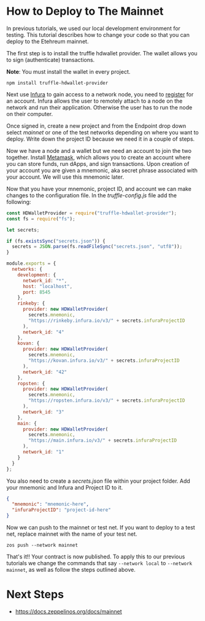 # How to Deploy to The Mainnet

In previous tutorials, we used our local development environment for testing. This tutorial describes how to change your code so that you can deploy to the Etehreum mainnet.

The first step is to install the truffle hdwallet provider. The wallet allows you to sign (authenticate) transactions.

**Note**: You must install the wallet in every project.

```shell
npm install truffle-hdwallet-provider
```

Next use [Infura](https://infura.io/) to gain access to a network node, you need to [register](https://infura.io/register) for an account. Infura allows the user to remotely attach to a node on the network and run their application. Otherwise the user has to run the node on their computer.

Once signed in, create a new project and from the Endpoint drop down select _mainnet_ or one of the test networks depending on where you want to deploy. Write down the project ID because we need it in a couple of steps.

Now we have a node and a wallet but we need an account to join the two together. Install [Metamask](https://metamask.io/), which allows you to create an account where you can store funds, run dApps, and sign transactions. Upon creation of your account you are given a mnemonic, aka secret phrase associated with your account. We will use this mnemonic later.

Now that you have your mnemonic, project ID, and account we can make changes to the configuration file. In the _truffle-config.js_ file add the following:

```javascript
const HDWalletProvider = require("truffle-hdwallet-provider");
const fs = require("fs");

let secrets;

if (fs.existsSync("secrets.json")) {
  secrets = JSON.parse(fs.readFileSync("secrets.json", "utf8"));
}

module.exports = {
  networks: {
    development: {
      network_id: "*",
      host: "localhost",
      port: 8545
    },
    rinkeby: {
      provider: new HDWalletProvider(
        secrets.mnemonic,
        "https://rinkeby.infura.io/v3/" + secrets.infuraProjectID
      ),
      network_id: "4"
    },
    kovan: {
      provider: new HDWalletProvider(
        secrets.mnemonic,
        "https://kovan.infura.io/v3/" + secrets.infuraProjectID
      ),
      network_id: "42"
    },
    ropsten: {
      provider: new HDWalletProvider(
        secrets.mnemonic,
        "https://ropsten.infura.io/v3/" + secrets.infuraProjectID
      ),
      network_id: "3"
    },
    main: {
      provider: new HDWalletProvider(
        secrets.mnemonic,
        "https://main.infura.io/v3/" + secrets.infuraProjectID
      ),
      network_id: "1"
    }
  }
};
```

You also need to create a _secrets.json_ file within your project folder. Add your mnemonic and Infura and Project ID to it.

```json
{
  "mnemonic": "mnemonic-here",
  "infuraProjectID": "project-id-here"
}
```

Now we can push to the mainnet or test net. If you want to deploy to a test net, replace mainnet with the name of your test net.

```shell
zos push --network mainnet
```

That's it!! Your contract is now published. To apply this to our previous tutorials we change the commands that say `--network local` to `--network mainnet`, as well as follow the steps outlined above.

# Next Steps

- <https://docs.zeppelinos.org/docs/mainnet>
